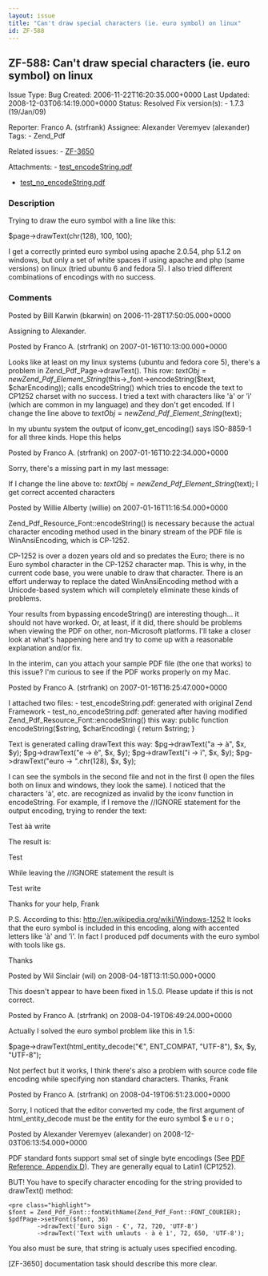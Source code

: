 ```yaml
---
layout: issue
title: "Can't draw special characters (ie. euro symbol) on linux"
id: ZF-588
---
```


ZF-588: Can't draw special characters (ie. euro symbol) on linux
----------------------------------------------------------------

 Issue Type: Bug Created: 2006-11-22T16:20:35.000+0000 Last Updated: 2008-12-03T06:14:19.000+0000 Status: Resolved Fix version(s): - 1.7.3 (19/Jan/09)
 
 Reporter:  Franco A. (strfrank)  Assignee:  Alexander Veremyev (alexander)  Tags: - Zend\_Pdf
 
 Related issues: - [ZF-3650](/issues/browse/ZF-3650)
 
 Attachments: - [test\_encodeString.pdf](/issues/secure/attachment/10211/test_encodeString.pdf)
- [test\_no\_encodeString.pdf](/issues/secure/attachment/10212/test_no_encodeString.pdf)
 
### Description

Trying to draw the euro symbol with a line like this:

$page->drawText(chr(128), 100, 100);

I get a correctly printed euro symbol using apache 2.0.54, php 5.1.2 on windows, but only a set of white spaces if using apache and php (same versions) on linux (tried ubuntu 6 and fedora 5). I also tried different combinations of encodings with no success.

 

 

### Comments

Posted by Bill Karwin (bkarwin) on 2006-11-28T17:50:05.000+0000

Assigning to Alexander.

 

 

Posted by Franco A. (strfrank) on 2007-01-16T10:13:00.000+0000

Looks like at least on my linux systems (ubuntu and fedora core 5), there's a problem in Zend\_Pdf\_Page->drawText(). This row: $textObj = new Zend\_Pdf\_Element\_String($this->\_font->encodeString($text, $charEncoding)); calls encodeString() which tries to encode the text to CP1252 charset with no success. I tried a text with characters like 'à' or 'ì' (which are common in my language) and they don't get encoded. If I change the line above to $textObj = new Zend\_Pdf\_Element\_String($text);

In my ubuntu system the output of iconv\_get\_encoding() says ISO-8859-1 for all three kinds. Hope this helps

 

 

Posted by Franco A. (strfrank) on 2007-01-16T10:22:34.000+0000

Sorry, there's a missing part in my last message:

If I change the line above to: $textObj = new Zend\_Pdf\_Element\_String($text); I get correct accented characters

 

 

Posted by Willie Alberty (willie) on 2007-01-16T11:16:54.000+0000

Zend\_Pdf\_Resource\_Font::encodeString() is necessary because the actual character encoding method used in the binary stream of the PDF file is WinAnsiEncoding, which is CP-1252.

CP-1252 is over a dozen years old and so predates the Euro; there is no Euro symbol character in the CP-1252 character map. This is why, in the current code base, you were unable to draw that character. There is an effort underway to replace the dated WinAnsiEncoding method with a Unicode-based system which will completely eliminate these kinds of problems.

Your results from bypassing encodeString() are interesting though... it should not have worked. Or, at least, if it did, there should be problems when viewing the PDF on other, non-Microsoft platforms. I'll take a closer look at what's happening here and try to come up with a reasonable explanation and/or fix.

In the interim, can you attach your sample PDF file (the one that works) to this issue? I'm curious to see if the PDF works properly on my Mac.

 

 

Posted by Franco A. (strfrank) on 2007-01-16T16:25:47.000+0000

I attached two files: - test\_encodeString.pdf: generated with original Zend Framework - test\_no\_encodeString.pdf: generated after having modified Zend\_Pdf\_Resource\_Font::encodeString() this way: public function encodeString($string, $charEncoding) { return $string; }

Text is generated calling drawText this way: $pg->drawText("a -> à", $x, $y); $pg->drawText("e -> è", $x, $y); $pg->drawText("i -> ì", $x, $y); $pg->drawText("euro -> ".chr(128), $x, $y);

I can see the symbols in the second file and not in the first (I open the files both on linux and windows, they look the same). I noticed that the characters 'à', etc. are recognized as invalid by the iconv function in encodeString. For example, if I remove the //IGNORE statement for the output encoding, trying to render the text:

Test àà write

The result is:

Test

While leaving the //IGNORE statement the result is

Test write

Thanks for your help, Frank

P.S. According to this: <http://en.wikipedia.org/wiki/Windows-1252> It looks that the euro symbol is included in this encoding, along with accented letters like 'à' and 'ì'. In fact I produced pdf documents with the euro symbol with tools like gs.

Thanks

 

 

Posted by Wil Sinclair (wil) on 2008-04-18T13:11:50.000+0000

This doesn't appear to have been fixed in 1.5.0. Please update if this is not correct.

 

 

Posted by Franco A. (strfrank) on 2008-04-19T06:49:24.000+0000

Actually I solved the euro symbol problem like this in 1.5:

$page->drawText(html\_entity\_decode("€", ENT\_COMPAT, "UTF-8"), $x, $y, "UTF-8");

Not perfect but it works, I think there's also a problem with source code file encoding while specifying non standard characters. Thanks, Frank

 

 

Posted by Franco A. (strfrank) on 2008-04-19T06:51:23.000+0000

Sorry, I noticed that the editor converted my code, the first argument of html\_entity\_decode must be the entity for the euro symbol $ e u r o ;

 

 

Posted by Alexander Veremyev (alexander) on 2008-12-03T06:13:54.000+0000

PDF standard fonts support smal set of single byte encodings (See [PDF Reference, Appendix D](http://www.adobe.com/devnet/acrobat/pdfs/pdf_reference_1-7.pdf)). They are generally equal to Latin1 (CP1252).

BUT! You have to specify character encoding for the string provided to drawText() method:

 
    <pre class="highlight">
    $font = Zend_Pdf_Font::fontWithName(Zend_Pdf_Font::FONT_COURIER);
    $pdfPage->setFont($font, 36)
            ->drawText('Euro sign - €', 72, 720, 'UTF-8')
            ->drawText('Text with umlauts - à è ì', 72, 650, 'UTF-8');


You also must be sure, that string is actualy uses specified encoding.

[ZF-3650] documentation task should describe this more clear.

 

 